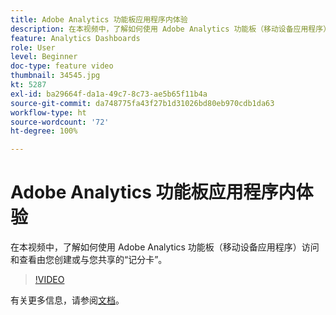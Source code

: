 ```yaml
---
title: Adobe Analytics 功能板应用程序内体验
description: 在本视频中，了解如何使用 Adobe Analytics 功能板（移动设备应用程序）访问和查看由您创建或与您共享的“记分卡”。
feature: Analytics Dashboards
role: User
level: Beginner
doc-type: feature video
thumbnail: 34545.jpg
kt: 5287
exl-id: ba29664f-da1a-49c7-8c73-ae5b65f11b4a
source-git-commit: da748775fa43f27b1d31026bd80eb970cdb1da63
workflow-type: ht
source-wordcount: '72'
ht-degree: 100%

---
```


# Adobe Analytics 功能板应用程序内体验

在本视频中，了解如何使用 Adobe Analytics 功能板（移动设备应用程序）访问和查看由您创建或与您共享的“记分卡”。

>[!VIDEO](https://video.tv.adobe.com/v/34545/?quality=12)

有关更多信息，请参阅[文档](https://experienceleague.adobe.com/docs/analytics/analyze/mobapp/home.html?lang=zh-Hans)。
